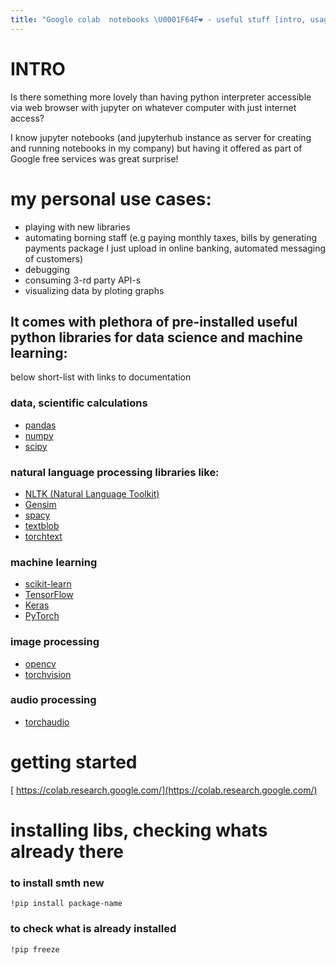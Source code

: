 ```yaml
---
title: "Google colab  notebooks \U0001F64F❤️ - useful stuff [intro, usages, pip, installing]"
---
```


# INTRO

Is there something more lovely than having python interpreter accessible via web browser with jupyter  on whatever computer with just internet access?

I know jupyter notebooks (and jupyterhub instance as server for creating and running notebooks in my company) but having it offered as part of Google free services was great surprise!


# my personal use cases:
* playing with new libraries
* automating borning staff (e.g paying monthly taxes, bills by generating payments package I just upload in online banking, automated messaging of customers) 
* debugging
* consuming 3-rd party API-s
* visualizing data by ploting graphs
## It comes with plethora of pre-installed useful python libraries for data science and machine learning:

below short-list with links to documentation

### data, scientific calculations
* [pandas](https://pandas.pydata.org/docs/)
* [numpy](https://numpy.org/doc/stable/)
* [scipy](https://docs.scipy.org/doc/scipy/)

### natural language processing libraries like:
* [NLTK (Natural Language Toolkit)](https://www.nltk.org/)
* [Gensim](https://radimrehurek.com/gensim/auto_examples/index.html#documentation)
* [spacy](https://spacy.io/)
* [textblob](https://textblob.readthedocs.io/en/dev/)
* [torchtext](https://pytorch.org/text/stable/index.html)

### machine learning

* [scikit-learn](https://scikit-learn.org/stable/)
* [TensorFlow](https://www.tensorflow.org/api_docs/python/tf)
* [Keras](https://keras.io/api/)
* [PyTorch](https://pytorch.org/docs/stable/index.html)

### image processing
* [opencv](https://docs.opencv.org/4.x/)
* [torchvision](https://pytorch.org/vision/stable/index.html)

### audio processing
* [torchaudio](https://pytorch.org/audio/stable/index.html)



#  getting started

[ https://colab.research.google.com/](https://colab.research.google.com/)


# installing libs, checking whats already there

### to install smth new

`!pip install package-name`

### to check what is already installed

`!pip freeze`

<script src="https://gist.github.com/andilabs/e4cf61ffe065dda6a855beb93f83a0f0.js"></script>
